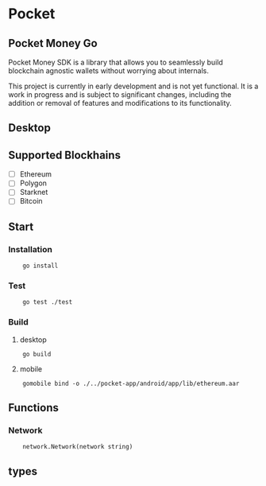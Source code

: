 # Pocket

## Pocket Money Go
Pocket Money SDK is a library that allows you to seamlessly build blockchain agnostic wallets without worrying about internals.

This project is currently in early development and is not yet functional. It is a work in progress and is subject to significant changes, including the addition or removal of features and modifications to its functionality.

## Desktop 

## Supported Blockhains
- [ ] Ethereum
- [ ] Polygon
- [ ] Starknet
- [ ] Bitcoin

## Start

### Installation
```
    go install
```
### Test
```
    go test ./test
```

### Build
1. desktop
```
    go build
```

2. mobile
```
    gomobile bind -o ./../pocket-app/android/app/lib/ethereum.aar
```

## Functions

### Network
```
    network.Network(network string)
```

## types